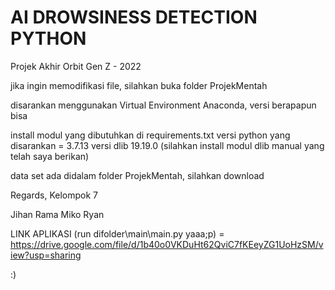 # AI DROWSINESS DETECTION PYTHON
Projek Akhir Orbit Gen Z - 2022

jika ingin memodifikasi file, silahkan buka folder ProjekMentah

disarankan menggunakan Virtual Environment Anaconda, versi berapapun bisa

install modul yang dibutuhkan di requirements.txt
versi python yang disarankan = 3.7.13
versi dlib 19.19.0 (silahkan install modul dlib manual yang telah saya berikan)

data set ada didalam folder ProjekMentah, silahkan download

Regards, Kelompok 7

Jihan
Rama
Miko
Ryan

LINK APLIKASI (run difolder\main\main.py yaaa;p) = https://drive.google.com/file/d/1b40o0VKDuHt62QviC7fKEeyZG1UoHzSM/view?usp=sharing

:)
